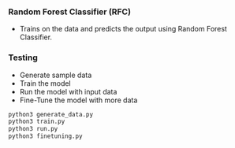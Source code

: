 ### Random Forest Classifier (RFC)
- Trains on the data and predicts the output using Random Forest Classifier.

### Testing
- Generate sample data
- Train the model
- Run the model with input data
- Fine-Tune the model with more data
```bash
python3 generate_data.py
python3 train.py
python3 run.py
python3 finetuning.py

```
